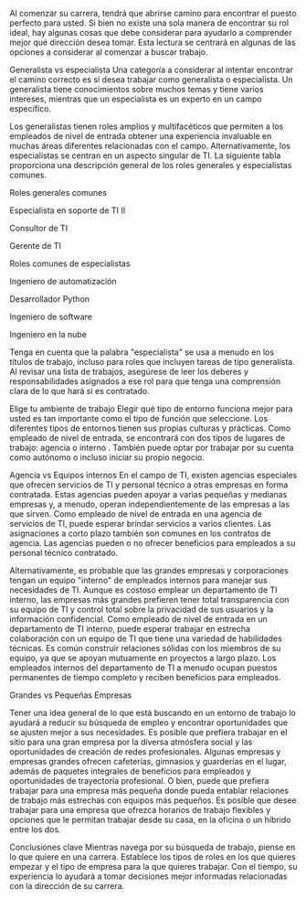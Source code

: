 
Al comenzar su carrera, tendrá que abrirse camino para encontrar el puesto perfecto para usted. Si bien no existe una sola manera de encontrar su rol ideal, hay algunas cosas que debe considerar para ayudarlo a comprender mejor qué dirección desea tomar. Esta lectura se centrará en algunas de las opciones a considerar al comenzar a buscar trabajo.

Generalista vs especialista
Una categoría a considerar al intentar encontrar el camino correcto es si desea trabajar como generalista o especialista. Un generalista tiene conocimientos sobre muchos temas y tiene varios intereses, mientras que un especialista es un experto en un campo específico. 

Los generalistas tienen roles amplios y multifacéticos que permiten a los empleados de nivel de entrada obtener una experiencia invaluable en muchas áreas diferentes relacionadas con el campo. Alternativamente, los especialistas se centran en un aspecto singular de TI. La siguiente tabla proporciona una descripción general de los roles generales y especialistas comunes.

Roles generales comunes

Especialista en soporte de TI II

Consultor de TI

Gerente de TI

Roles comunes de especialistas

Ingeniero de automatización

Desarrollador Python

Ingeniero de software

Ingeniero en la nube

Tenga en cuenta que la palabra "especialista" se usa a menudo en los títulos de trabajo, incluso para roles que incluyen tareas de tipo generalista. Al revisar una lista de trabajos, asegúrese de leer los deberes y responsabilidades asignados a ese rol para que tenga una comprensión clara de lo que hará si es contratado. 

Elige tu ambiente de trabajo
Elegir qué tipo de entorno funciona mejor para usted es tan importante como el tipo de función que seleccione. Los diferentes tipos de entornos tienen sus propias culturas y prácticas. Como empleado de nivel de entrada, se encontrará con dos tipos de lugares de trabajo: agencia o interno . También puede optar por trabajar por su cuenta como autónomo o incluso iniciar su propio negocio.

Agencia vs Equipos internos
En el campo de TI, existen agencias especiales que ofrecen servicios de TI y personal técnico a otras empresas en forma contratada. Estas agencias pueden apoyar a varias pequeñas y medianas empresas y, a menudo, operan independientemente de las empresas a las que sirven. Como empleado de nivel de entrada en una agencia de servicios de TI, puede esperar brindar servicios a varios clientes. Las asignaciones a corto plazo también son comunes en los contratos de agencia. Las agencias pueden o no ofrecer beneficios para empleados a su personal técnico contratado. 

Alternativamente, es probable que las grandes empresas y corporaciones tengan un equipo "interno" de empleados internos para manejar sus necesidades de TI. Aunque es costoso emplear un departamento de TI interno, las empresas más grandes prefieren tener total transparencia con su equipo de TI y control total sobre la privacidad de sus usuarios y la información confidencial. Como empleado de nivel de entrada en un departamento de TI interno, puede esperar trabajar en estrecha colaboración con un equipo de TI que tiene una variedad de habilidades técnicas. Es común construir relaciones sólidas con los miembros de su equipo, ya que se apoyan mutuamente en proyectos a largo plazo. Los empleados internos del departamento de TI a menudo ocupan puestos permanentes de tiempo completo y reciben beneficios para empleados.

Grandes vs Pequeñas Empresas

Tener una idea general de lo que está buscando en un entorno de trabajo lo ayudará a reducir su búsqueda de empleo y encontrar oportunidades que se ajusten mejor a sus necesidades. Es posible que prefiera trabajar en el sitio para una gran empresa por la diversa atmósfera social y las oportunidades de creación de redes profesionales. Algunas empresas y empresas grandes ofrecen cafeterías, gimnasios y guarderías en el lugar, además de paquetes integrales de beneficios para empleados y oportunidades de trayectoria profesional. O bien, puede que prefiera trabajar para una empresa más pequeña donde pueda entablar relaciones de trabajo más estrechas con equipos más pequeños. Es posible que desee trabajar para una empresa que ofrezca horarios de trabajo flexibles y opciones que le permitan trabajar desde su casa, en la oficina o un híbrido entre los dos. 

Conclusiones clave
Mientras navega por su búsqueda de trabajo, piense en lo que quiere en una carrera. Establece los tipos de roles en los que quieres empezar y el tipo de empresa para la que quieres trabajar. Con el tiempo, su experiencia lo ayudará a tomar decisiones mejor informadas relacionadas con la dirección de su carrera. 

